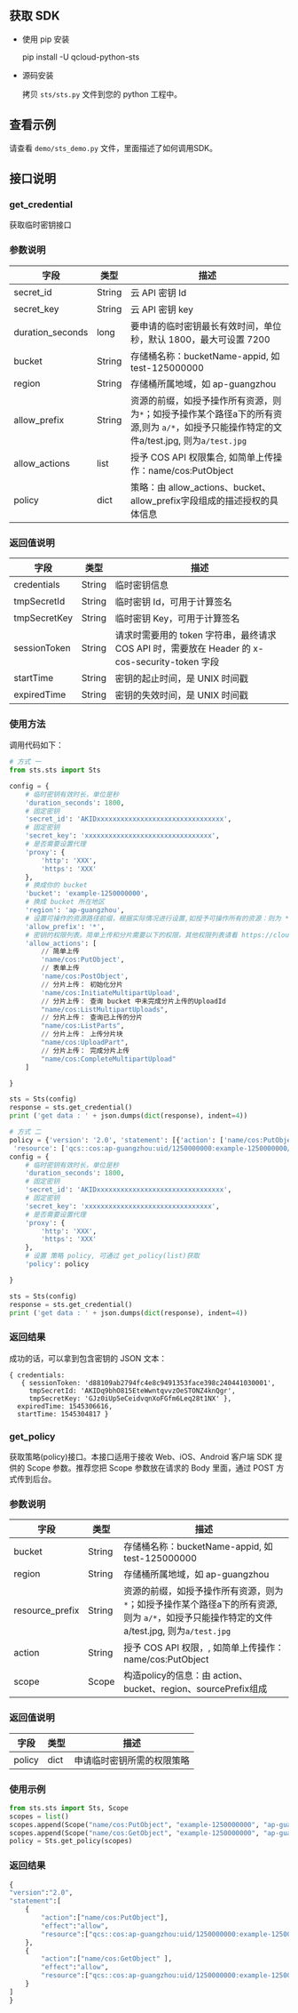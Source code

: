 ## 获取 SDK
- 使用 pip 安装
    
    pip install -U qcloud-python-sts
   
- 源码安装

    拷贝 `sts/sts.py` 文件到您的 python 工程中。

## 查看示例

请查看 `demo/sts_demo.py` 文件，里面描述了如何调用SDK。

## 接口说明

### get_credential

获取临时密钥接口

### 参数说明

|字段|类型|描述|
| ---- | ---- | ---- |
|secret_id|String| 云 API 密钥 Id|
|secret_key|String| 云 API 密钥 key|
|duration_seconds|long| 要申请的临时密钥最长有效时间，单位秒，默认 1800，最大可设置 7200 |
|bucket|String| 存储桶名称：bucketName-appid, 如 test-125000000|
|region|String| 存储桶所属地域，如 ap-guangzhou|
|allow_prefix|String|资源的前缀，如授予操作所有资源，则为`*`；如授予操作某个路径a下的所有资源,则为 `a/*`，如授予只能操作特定的文件a/test.jpg, 则为`a/test.jpg`|
|allow_actions|list| 授予 COS API 权限集合, 如简单上传操作：name/cos:PutObject|
|policy|dict| 策略：由 allow_actions、bucket、allow_prefix字段组成的描述授权的具体信息|

### 返回值说明

|字段|类型|描述|
| ---- | ---- | ---- |
|credentials | String | 临时密钥信息 |
|tmpSecretId | String | 临时密钥 Id，可用于计算签名 |
|tmpSecretKey | String | 临时密钥 Key，可用于计算签名 |
|sessionToken | String | 请求时需要用的 token 字符串，最终请求 COS API 时，需要放在 Header 的 x-cos-security-token 字段 |
|startTime | String | 密钥的起止时间，是 UNIX 时间戳 |
|expiredTime | String | 密钥的失效时间，是 UNIX 时间戳 |

### 使用方法

调用代码如下：

```python
# 方式 一
from sts.sts import Sts

config = {
    # 临时密钥有效时长，单位是秒
    'duration_seconds': 1800,
    # 固定密钥
    'secret_id': 'AKIDxxxxxxxxxxxxxxxxxxxxxxxxxxxxxxxx', 
    # 固定密钥
    'secret_key': 'xxxxxxxxxxxxxxxxxxxxxxxxxxxxxxxx',
    # 是否需要设置代理
	'proxy': {
		'http': 'XXX',
		'https': 'XXX'
	},
    # 换成你的 bucket
    'bucket': 'example-1250000000', 
    # 换成 bucket 所在地区
    'region': 'ap-guangzhou',
    # 设置可操作的资源路径前缀，根据实际情况进行设置,如授予可操作所有的资源：则为 *； 如授予操作某个路径a下的所有资源，则为 a/*；如授予只能操作某个特定路径的文件 a/test.jpg， 则为 a/test.jpg
    'allow_prefix': '*', 
    # 密钥的权限列表。简单上传和分片需要以下的权限，其他权限列表请看 https://cloud.tencent.com/document/product/436/31923
    'allow_actions': [
        // 简单上传
        'name/cos:PutObject',
		// 表单上传
        'name/cos:PostObject',
        // 分片上传： 初始化分片
        'name/cos:InitiateMultipartUpload',
		// 分片上传： 查询 bucket 中未完成分片上传的UploadId
        "name/cos:ListMultipartUploads",
		// 分片上传： 查询已上传的分片
        "name/cos:ListParts",
		// 分片上传： 上传分片块
        "name/cos:UploadPart",
		// 分片上传： 完成分片上传
        "name/cos:CompleteMultipartUpload"
    ]

}

sts = Sts(config)
response = sts.get_credential()
print ('get data : ' + json.dumps(dict(response), indent=4))

# 方式 二
policy = {'version': '2.0', 'statement': [{'action': ['name/cos:PutObject'], 'effect': 'allow', 
 'resource': ['qcs::cos:ap-guangzhou:uid/1250000000:example-1250000000/*']}]}
config = {
    # 临时密钥有效时长，单位是秒
    'duration_seconds': 1800,
    # 固定密钥
    'secret_id': 'AKIDxxxxxxxxxxxxxxxxxxxxxxxxxxxxxxxx', 
    # 固定密钥
    'secret_key': 'xxxxxxxxxxxxxxxxxxxxxxxxxxxxxxxx',
    # 是否需要设置代理
	'proxy': {
		'http': 'XXX',
		'https': 'XXX'
	},
	# 设置 策略 policy, 可通过 get_policy(list)获取
    'policy': policy

}

sts = Sts(config)
response = sts.get_credential()
print ('get data : ' + json.dumps(dict(response), indent=4))
```

### 返回结果

成功的话，可以拿到包含密钥的 JSON 文本：

```
{ credentials:
   { sessionToken: 'd88109ab2794fc4e8c9491353face398c240441030001',
     tmpSecretId: 'AKIDq9bhO815EteWwntqvvzOeSTONZ4knQgr',
     tmpSecretKey: 'GJz0iUp5eCeidvqnXoFGfm6Leq28t1NX' },
  expiredTime: 1545306616,
  startTime: 1545304817 }
```

### get_policy

获取策略(policy)接口。本接口适用于接收 Web、iOS、Android 客户端 SDK 提供的 Scope 参数。推荐您把 Scope 参数放在请求的 Body 里面，通过 POST 方式传到后台。

### 参数说明

|字段|类型|描述|
| ---- | ---- | ---- |
|bucket|String| 存储桶名称：bucketName-appid, 如 test-125000000|
|region|String| 存储桶所属地域，如 ap-guangzhou|
|resource_prefix|String|资源的前缀，如授予操作所有资源，则为`*`；如授予操作某个路径a下的所有资源,则为 `a/*`，如授予只能操作特定的文件a/test.jpg, 则为`a/test.jpg`|
|action|String| 授予 COS API 权限，, 如简单上传操作：name/cos:PutObject|
|scope|Scope| 构造policy的信息：由 action、bucket、region、sourcePrefix组成|

### 返回值说明
|字段|类型|描述|
| ---- | ---- | ---- |
|policy | dict | 申请临时密钥所需的权限策略 |

### 使用示例
```python
from sts.sts import Sts, Scope
scopes = list()
scopes.append(Scope("name/cos:PutObject", "example-1250000000", "ap-guangzhou", "/1.txt"));
scopes.append(Scope("name/cos:GetObject", "example-1250000000", "ap-guangzhou", "/dir/*"));
policy = Sts.get_policy(scopes)
```
### 返回结果
```python
{
"version":"2.0",
"statement":[
	{
		"action":["name/cos:PutObject"],
		"effect":"allow",
		"resource":["qcs::cos:ap-guangzhou:uid/1250000000:example-1250000000/1.txt"]
	},
	{
		"action":["name/cos:GetObject" ],
		"effect":"allow",
		"resource":["qcs::cos:ap-guangzhou:uid/1250000000:example-1250000000/dir/*" ]
	}
]
}
```
